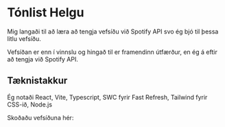 # Tónlist Helgu

Mig langaði til að læra að tengja vefsíðu við Spotify API svo ég bjó til þessa litlu vefsíðu.

Vefsíðan er enn í vinnslu og hingað til er framendinn útfærður, en ég á eftir að tengja við Spotify API.

## Tæknistakkur

Ég notaði React, Vite, Typescript, SWC fyrir Fast Refresh, Tailwind fyrir CSS-ið, Node.js

Skoðaðu vefsíðuna hér: 